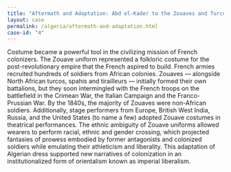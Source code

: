 ```yaml
---
title: "Aftermath and Adaptation: Abd el-Kader to the Zouaves and Turcos in Popular Print"
layout: case
permalink: /algeria/aftermath-and-adaptation.html
case-id: "4"
---
```


Costume became a powerful tool in the civilizing
mission of French colonizers. The Zouave uniform
represented a folkloric costume for the
post-revolutionary empire that the French aspired to
build. French armies recruited hundreds of soldiers
from African colonies. Zouaves — alongside North
African turcos, spahis and tirailleurs — initially
formed their own battalions, but they soon
intermingled with the French troops on the battlefield
in the Crimean War, the Italian Campaign and the
Franco-Prussian War. By the 1840s, the majority of
Zouaves were non-African soldiers. Additionally, stage
performers from Europe, British West India, Russia,
and the United States (to name a few) adopted Zouave
costumes in theatrical performances. The ethnic
ambiguity of Zouave uniforms allowed wearers to
perform racial, ethnic and gender crossing, which
projected fantasies of prowess embodied by former
antagonists and colonized soldiers while emulating
their athleticism and liberality. This adaptation of
Algerian dress supported new narratives of
colonization in an institutionalized form of
orientalism known as imperial liberalism.
